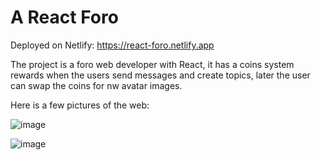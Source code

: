 # A React Foro

Deployed on Netlify: https://react-foro.netlify.app

The project is a foro web developer with React, it has a coins system rewards when the users send messages and create topics, later the user can swap the coins for nw avatar images.

Here is a few pictures of the web:

![image](https://user-images.githubusercontent.com/94851836/178165242-d0148651-c078-4799-a433-1cf44124d5aa.png)

![image](https://user-images.githubusercontent.com/94851836/178165303-fff393dc-f14e-4bc7-ae31-19296e269a0f.png)

